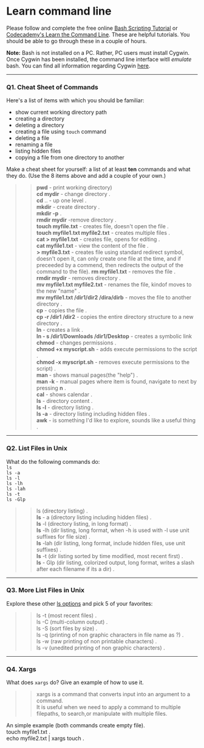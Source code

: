 # Learn command line

Please follow and complete the free online [Bash Scripting Tutorial](https://ryanstutorials.net/bash-scripting-tutorial/) or [Codecademy's Learn the Command Line](https://www.codecademy.com/learn/learn-the-command-line). These are helpful tutorials. You should be able to go through these in a couple of hours.

**Note:** Bash is not installed on a PC. Rather, PC users must install Cygwin. Once Cygwin has been installed, the command line interface witll _emulate_ bash. You can find all information regarding Cygwin [here](https://www.cygwin.com/).

---

### Q1.  Cheat Sheet of Commands  

Here's a list of items with which you should be familiar:  
* show current working directory path
* creating a directory
* deleting a directory
* creating a file using `touch` command
* deleting a file
* renaming a file
* listing hidden files
* copying a file from one directory to another

Make a cheat sheet for yourself: a list of at least **ten** commands and what they do.  (Use the 8 items above and add a couple of your own.)  

> > **pwd**  - print working directory)   
    **cd mydir**  - change directory .    
    **cd** .. - up one level .   
    **mkdir**  - create directory .   
    **mkdir -p** .   
    **rmdir mydir**  -remove directory .   
    **touch myfile.txt**  - creates file, doesn't open the file .   
    **touch myfile1.txt myfile2.txt**  - creates multiple files .   
    **cat > myfile1.txt**  - creates file, opens for editing .   
    **cat myfile1.txt** -  view the content of the file .   
    **> myfile3.txt** -  creates file using standard redirect symbol,  doesn't open it, can only create one file at the time, and if preceeded by a commend, then redirects the output of the command to the file).
    **rm myfile1.txt** - removes the file .   
    **rmdir mydir** - removes directory .   
    **mv myfile1.txt myfile2.txt**  - renames the file, kindof moves to the new "name" .   
    **mv myfile1.txt /dir1/dir2 /dira/dirb** - moves the file to another directory .   
    **cp**  - copies the file .   
    **cp -r /dir1 /dir2** -  copies the entire directory structure to a new directory .   
    **ln**  - creates a link .   
    **ln - s /dir1/Downloads /dir1/Desktop**  - creates a symbolic link    
    **chmod**  - changes permissions .   
    **chmod +x myscript.sh**  - adds execute permissions to the script .   
    **chmod -x myscript.sh** - removes execute permissions to the script) .   
    **man <command>** - shows manual pages(the "help") .   
    **man -k <item>**  - manual pages where item is found, navigate to next by pressing **n** .   
    **cal**  - shows calendar .   
    **ls**  - directory content .   
    **ls -l**  - directory listing .   
    **ls -a** -  directory listing including hidden files .   
    **awk** - is something I'd like to explore, sounds like a useful thing .   
    
    
 

---

### Q2.  List Files in Unix   

What do the following commands do:  
`ls`  
`ls -a`  
`ls -l`  
`ls -lh`  
`ls -lah`  
`ls -t`  
`ls -Glp`  

> > ls (directory listing) .   
**ls** - a (directory listing including hidden files) .   
**ls** -l (directory listing, in long format) .   
**ls** -lh (dir listing, long format, when -h is used with -l use unit suffixes for file size) .   
**ls** -lah (dir listing, long format, include hidden files, use unit suffixes) .   
**ls** -t (dir listing sorted by time modified, most recent first) .   
**ls** - Glp (dir listing, colorized output, long format, writes a slash after each filename if its a dir) .   


---

### Q3.  More List Files in Unix  

Explore these other [ls options](http://www.techonthenet.com/unix/basic/ls.php) and pick 5 of your favorites:

> > ls -t (most recent files) .   
ls -C (multi-column output) .   
ls -S (sort files by size) .   
ls -q (printing of non graphic characters in file name as ?) .   
ls -w (raw printing of non printable characters) .   
ls -v (unedited printing of non graphic characters) .   

---

### Q4.  Xargs   

What does `xargs` do? Give an example of how to use it.

> > xargs is a command that converts input into an argument to a command.    
It is useful when we need to apply a command to multiple filepaths, to search,or manipulate with multiple files. 

An simple example (both commands create empty file).          
touch myfile1.txt .   
echo myfile2.txt | xargs touch .   




 

